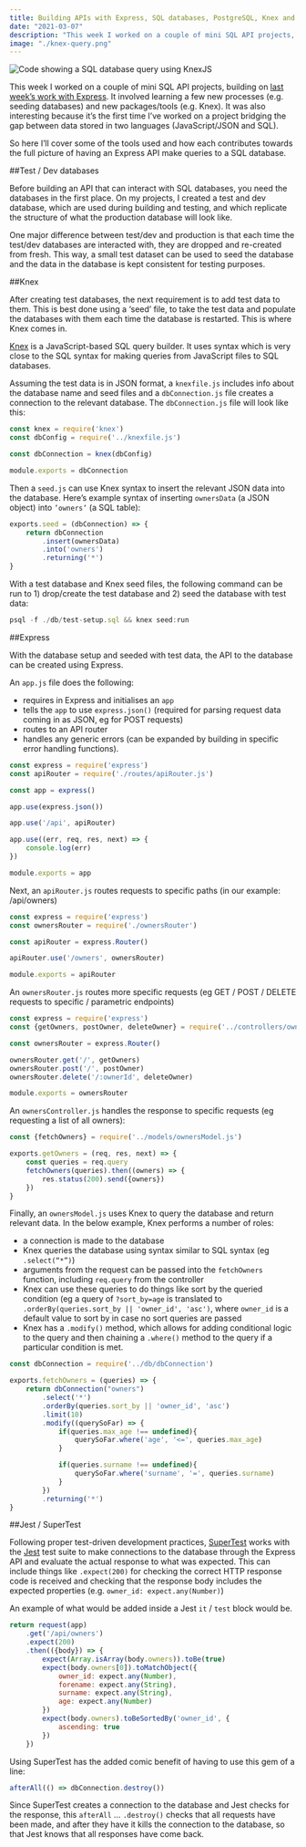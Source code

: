 ```yaml
---
title: Building APIs with Express, SQL databases, PostgreSQL, Knex and Supertest (Northcoders week 6)
date: "2021-03-07"
description: "This week I worked on a couple of mini SQL API projects, building on last week’s work with Express. It involved learning a few new processes (e.g. seeding databases) and new packages/tools (e.g. Knex). It was also interesting because it’s the first time I’ve worked on a project bridging the gap between data stored in two languages (JavaScript/JSON and SQL)."
image: "./knex-query.png"
---
```


![Code showing a SQL database query using KnexJS](/knex-query.png "Querying a SQL database using KnexJS")

This week I worked on a couple of mini SQL API projects, building on <a href="/blog/building-apis-with-express-and-axios-northcoders-week-5">last week’s work with Express</a>. It involved learning a few new processes (e.g. seeding databases) and new packages/tools (e.g. Knex). It was also interesting because it’s the first time I’ve worked on a project bridging the gap between data stored in two languages (JavaScript/JSON and SQL). 

So here I’ll cover some of the tools used and how each contributes towards the full picture of having an Express API make queries to a SQL database.

##Test / Dev databases

Before building an API that can interact with SQL databases, you need the databases in the first place. On my projects, I created a test and dev database, which are used during building and testing, and which replicate the structure of what the production database will look like. 

One major difference between test/dev and production is that each time the test/dev databases are interacted with, they are dropped and re-created from fresh. This way, a small test dataset can be used to seed the database and the data in the database is kept consistent for testing purposes. 

##Knex

After creating test databases, the next requirement is to add test data to them. This is best done using a ‘seed’ file, to take the test data and populate the databases with them each time the database is restarted. This is where Knex comes in.

<a href="http://knexjs.org/" target="_blank">Knex</a> is a JavaScript-based SQL query builder. It uses syntax which is very close to the SQL syntax for making queries from JavaScript files to SQL databases. 

Assuming the test data is in JSON format, a `knexfile.js` includes info about the database name and seed files and a `dbConnection.js` file creates a connection to the relevant database. The `dbConnection.js` file will look like this:

```javascript
const knex = require('knex')
const dbConfig = require('../knexfile.js')

const dbConnection = knex(dbConfig)

module.exports = dbConnection
```

Then a `seed.js` can use Knex syntax to insert the relevant JSON data into the database. Here’s example syntax of inserting `ownersData` (a JSON object) into `’owners’` (a SQL table):

```javascript
exports.seed = (dbConnection) => {
    return dbConnection
        .insert(ownersData)
        .into('owners')
        .returning('*')
}
```

With a test database and Knex seed files, the following command can be run to 1) drop/create the test database and 2) seed the database with test data:

```javascript
psql -f ./db/test-setup.sql && knex seed:run
```

##Express

With the database setup and seeded with test data, the API to the database can be created using Express. 

An `app.js` file does the following:

- requires in Express and initialises an `app` 
- tells the `app` to use `express.json()` (required for parsing request data coming in as JSON, eg for POST requests)
- routes to an API router
- handles any generic errors (can be expanded by building in specific error handling functions).

```javascript
const express = require('express')
const apiRouter = require('./routes/apiRouter.js')

const app = express()

app.use(express.json())

app.use('/api', apiRouter)

app.use((err, req, res, next) => {
    console.log(err)
})

module.exports = app
```

Next, an `apiRouter.js` routes requests to specific paths (in our example: /api/owners)

```javascript
const express = require('express')
const ownersRouter = require('./ownersRouter')

const apiRouter = express.Router()

apiRouter.use('/owners', ownersRouter)

module.exports = apiRouter
```

An `ownersRouter.js` routes more specific requests (eg GET / POST / DELETE requests to specific / parametric endpoints)

```javascript
const express = require('express')
const {getOwners, postOwner, deleteOwner} = require('../controllers/ownersController.js')

const ownersRouter = express.Router()

ownersRouter.get('/', getOwners)
ownersRouter.post('/', postOwner)
ownersRouter.delete('/:ownerId', deleteOwner)

module.exports = ownersRouter
```

An `ownersController.js` handles the response to specific requests (eg requesting a list of all owners):

```javascript
const {fetchOwners} = require('../models/ownersModel.js')

exports.getOwners = (req, res, next) => {
    const queries = req.query
    fetchOwners(queries).then((owners) => {
        res.status(200).send({owners})
    })
}
```

Finally, an `ownersModel.js` uses Knex to query the database and return relevant data. In the below example, Knex performs a number of roles:

- a connection is made to the database
- Knex queries the database using syntax similar to SQL syntax (eg `.select(“*”)`)
- arguments from the request can be passed into the `fetchOwners` function, including `req.query` from the controller
- Knex can use these queries to do things like sort by the queried condition (eg a query of `?sort_by=age` is translated to `.orderBy(queries.sort_by || 'owner_id', 'asc')`, where `owner_id` is a default value to sort by in case no sort queries are passed
- Knex has a `.modify()` method, which allows for adding conditional logic to the query and then chaining a `.where()` method to the query if a particular condition is met. 

```javascript
const dbConnection = require('../db/dbConnection')

exports.fetchOwners = (queries) => {
    return dbConnection("owners")
        .select('*')
        .orderBy(queries.sort_by || 'owner_id', 'asc')
        .limit(10)
        .modify((querySoFar) => {
            if(queries.max_age !== undefined){
                querySoFar.where('age', '<=', queries.max_age)
            }

            if(queries.surname !== undefined){
                querySoFar.where('surname', '=', queries.surname)
            }
        })
        .returning('*')
}
```

##Jest / SuperTest

Following proper test-driven development practices, <a href="https://www.npmjs.com/package/supertest" target="_blank">SuperTest</a> works with the <a href="https://www.npmjs.com/package/jest" target="_blank">Jest</a> test suite to make connections to the database through the Express API and evaluate the actual response to what was expected. This can include things like `.expect(200)` for checking the correct HTTP response code is received and checking that the response body includes the expected properties (e.g. `owner_id: expect.any(Number)`)

An example of what would be added inside a Jest `it` / `test` block would be.

```javascript
return request(app)
    .get('/api/owners')
    .expect(200)
    .then(({body}) => {
        expect(Array.isArray(body.owners)).toBe(true)
        expect(body.owners[0]).toMatchObject({
            owner_id: expect.any(Number),
            forename: expect.any(String),
            surname: expect.any(String),
            age: expect.any(Number)
        })
        expect(body.owners).toBeSortedBy('owner_id', {
            ascending: true
        })
    })
```

Using SuperTest has the added comic benefit of having to use this gem of a line: 

```javascript    
afterAll(() => dbConnection.destroy())
```

Since SuperTest creates a connection to the database and Jest checks for the response, this `afterAll` … `.destroy()` checks that all requests have been made, and after they have it kills the connection to the database, so that Jest knows that all responses have come back. 
